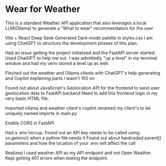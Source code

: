 # Wear for Weather
This is a standard Weather API application that also leverages a local LLM(Ollama) to generate a "What to wear" recommendation for the user

Vite + React
Deep Seek Generated Dark-mode palette in styles.css
I am using ChatGPT to structure the development phases of this plan. 

Had an issue getting the project initialized and the FastAPI server started. Used ChatGPT to help me out. I was admittedly "up a level" in my terminal window and had my venv stored a level up as well.

Fleshed out the weather and Ollama clients with ChatGPT's help generating and Copilot explaining parts I wasn't 100 on

Found out about JavaScript's Geolocation API for the frontend to send user geolocation data to FastAPI backend
Need to add this frontend logic in my very basic HTML file.

Imported ollama and weather client's copilot renamed my client's to be uniquely named imports in main.py

Enable CORS in FastAPI

Had a .env hiccup. Found out an API key needs to be called using os.getenv() when a python file needs it
Found out about hardcoded parent[] parameters and how the location of your .env will affect the call

Realized I used weather API as my API endpoint and not Open Weather. Kept getting 401 errors when testing the endpoint.

